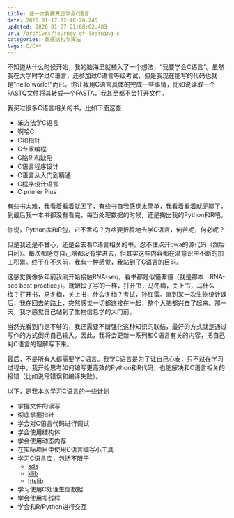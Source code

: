 ```yaml
---
title: 这一次我要真正学会C语言
date: 2020-01-17 22:40:20.245
updated: 2020-01-27 21:08:02.483
url: /archives/journey-of-learning-c
categories: 数据结构与算法
tags: C/C++
---
```



不知道从什么时候开始，我的脑海里就植入了一个想法，“我要学会C语言”。虽然我在大学时学过C语言，还参加过C语言等级考试，但是我现在能写的代码也就是"hello world!"而已。你让我用C语言具体的完成一些事情，比如说读取一个FASTQ文件将其转成一个FASTA，我甚至都不会打开文件。

我买过很多C语言相关的书，比如下面这些

- 笨方法学C语言
- 啊哈C
- C和指针
- C专家编程
- C陷阱和缺陷
- C语言程序设计
- C语言从入门到精通
- C程序设计语言
- C primer Plus

有些书太难，我看着看着就困了，有些书自我感觉太简单，我看着看着就无聊了，到最后我一本书都没有看完，每当处理数据的时候，还是掏出我的Python和R吧。

你说，Python库和R包，它不香吗？为啥要折腾地去学C语言，何苦呢，何必呢？

但是我还是不甘心，还是会去看C语言相关的书，忍不住点开bwa的源代码（然后自闭）。每次都感觉自己啥都没有学进去，但其实这些内容都在潜意识中不断的加工积累。终于在不久前，我有一种感觉，我站到了C语言的目前。

这感觉就像多年前我刚开始接触RNA-seq，看书都是似懂非懂（就是那本「RNA-seq best practice」)。就跟段子写的一样，打开书，马冬梅，关上书，马什么梅？打开书，马冬梅，关上书，什么冬梅？考试，孙红雷。直到某一次生物统计课后，我在回去的路上，突然感觉一切都连接在一起，整个大脑都兴奋了起来。那一天，我才感觉自己站到了生物信息学的大门前。

当然光看到门是不够的，我还需要不断强化这种知识的联结，最好的方式就是通过写作的方式倒闭自己输入。因此，我将会更新一系列和C语言有关的内容，把自己对C语言的理解写下来。

最后，不是所有人都需要学C语言。我学C语言是为了让自己心安，只不过在学习过程中，我开始思考如何编写更高效的Python和R代码，也能解决和C语言相关的报错（比如说段错误和编译失败）。

以下，是我本次学习C语言的一些计划

- 掌握文件的读写
- 彻底掌握指针
- 学会对C语言代码进行调试
- 学会使用结构体
- 学会使用动态内存
- 在实际项目中使用C语言编写小工具
- 学习C语言库，包括不限于
    - [sds](https://github.com/antirez/sds)
    - [klib](https://github.com/attractivechaos/klib)
    - [htslib](https://github.com/samtools/htslib)
- 学习使用C处理生信数据
- 学会使用多线程
- 学会和R/Python进行交互